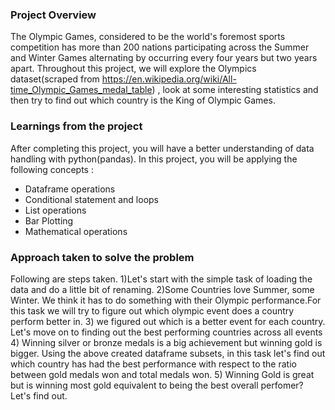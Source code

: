 ### Project Overview

 The Olympic Games, considered to be the world's foremost sports competition has more than 200 nations participating across the Summer and Winter Games alternating by occurring every four years but two years apart.
Throughout this project, we will explore the Olympics dataset(scraped from https://en.wikipedia.org/wiki/All-time_Olympic_Games_medal_table) , look at some interesting statistics and then try to find out which country is the King of Olympic Games.


### Learnings from the project

 After completing this project, you will have a better understanding of data handling with python(pandas). In this project, you will be applying the following concepts :
- Dataframe operations 
- Conditional statement and loops
- List operations
- Bar Plotting
- Mathematical operations


### Approach taken to solve the problem

 Following are steps taken.
1)Let's start with the simple task of loading the data and do a little bit of renaming.
2)Some Countries love Summer, some Winter. We think it has to do something with their Olympic performance.For this task we will try to figure out which olympic event does a country perform better in.
3) we figured out which is a better event for each country. Let's move on to finding out the best performing countries across all events
4) Winning silver or bronze medals is a big achievement but winning gold is bigger.
Using the above created dataframe subsets, in this task let's find out which country has had the best performance with respect to the ratio between gold medals won and total medals won.
5) Winning Gold is great but is winning most gold equivalent to being the best overall perfomer? Let's find out.


